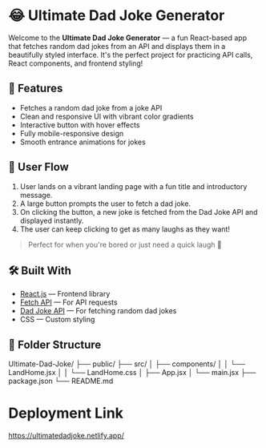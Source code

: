 # 😂 Ultimate Dad Joke Generator

Welcome to the **Ultimate Dad Joke Generator** — a fun React-based app that fetches random dad jokes from an API and displays them in a beautifully styled interface. It's the perfect project for practicing API calls, React components, and frontend styling!

## 🚀 Features

- Fetches a random dad joke from a joke API
- Clean and responsive UI with vibrant color gradients
- Interactive button with hover effects
- Fully mobile-responsive design
- Smooth entrance animations for jokes

## 👣 User Flow

1. User lands on a vibrant landing page with a fun title and introductory message.
2. A large button prompts the user to fetch a dad joke.
3. On clicking the button, a new joke is fetched from the Dad Joke API and displayed instantly.
4. The user can keep clicking to get as many laughs as they want!

> Perfect for when you're bored or just need a quick laugh 🤣

## 🛠️ Built With

- [React.js](https://reactjs.org/) — Frontend library
- [Fetch API](https://developer.mozilla.org/en-US/docs/Web/API/Fetch_API) — For API requests
- [Dad Joke API](https://icanhazdadjoke.com/api) — For fetching random dad jokes
- CSS — Custom styling

## 📂 Folder Structure

Ultimate-Dad-Joke/ 
├── public/ 
 ├── src/ │ 
    ├── components/ │ 
        │ └── LandHome.jsx │ 
        │ └── LandHome.css │ 
    ├── App.jsx 
    │ └── main.jsx
 ├── package.json 
 └── README.md

 # Deployment Link

 https://ultimatedadjoke.netlify.app/